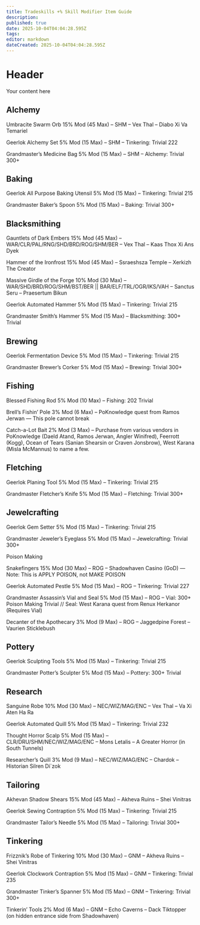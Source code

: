 ```yaml
---
title: Tradeskills +% Skill Modifier Item Guide
description: 
published: true
date: 2025-10-04T04:04:28.595Z
tags: 
editor: markdown
dateCreated: 2025-10-04T04:04:28.595Z
---
```


# Header
Your content here

## Alchemy

Umbracite Swarm Orb
15% Mod (45 Max) – SHM – Vex Thal – Diabo Xi Va Temariel

Geerlok Alchemy Set
5% Mod (15 Max) – SHM – Tinkering: Trivial 222

Grandmaster’s Medicine Bag
5% Mod (15 Max) – SHM – Alchemy: Trivial 300+

## Baking

Geerlok All Purpose Baking Utensil
5% Mod (15 Max) – Tinkering: Trivial 215

Grandmaster Baker’s Spoon
5% Mod (15 Max) – Baking: Trivial 300+

## Blacksmithing

Gauntlets of Dark Embers
15% Mod (45 Max) – WAR/CLR/PAL/RNG/SHD/BRD/ROG/SHM/BER – Vex Thal – Kaas Thox Xi Ans Dyek

Hammer of the Ironfrost
15% Mod (45 Max) – Ssraeshsza Temple – Xerkizh The Creator

Massive Girdle of the Forge
10% Mod (30 Max) – WAR/SHD/BRD/ROG/SHM/BST/BER || BAR/ELF/TRL/OGR/IKS/VAH – Sanctus Seru – Praesertum Bikun

Geerlok Automated Hammer
5% Mod (15 Max) – Tinkering: Trivial 215

Grandmaster Smith’s Hammer
5% Mod (15 Max) – Blacksmithing: 300+ Trivial

## Brewing

Geerlok Fermentation Device
5% Mod (15 Max) – Tinkering: Trivial 215

Grandmaster Brewer’s Corker
5% Mod (15 Max) – Brewing: Trivial 300+

## Fishing

Blessed Fishing Rod
5% Mod (10 Max) – Fishing: 202 Trivial

Brell’s Fishin’ Pole
3% Mod (6 Max) – PoKnowledge quest from Ramos Jerwan — This pole cannot break

Catch-a-Lot Bait
2% Mod (3 Max) – Purchase from various vendors in PoKnowledge (Daeld Atand, Ramos Jerwan, Angler Winifred), Feerrott (Kogg), Ocean of Tears (Sanian Shearsin or Craven Jonsbrow), West Karana (Misla McMannus) to name a few.

## Fletching

Geerlok Planing Tool
5% Mod (15 Max) – Tinkering: Trivial 215

Grandmaster Fletcher’s Knife
5% Mod (15 Max) – Fletching: Trivial 300+

## Jewelcrafting

Geerlok Gem Setter
5% Mod (15 Max) – Tinkering: Trivial 215

Grandmaster Jeweler’s Eyeglass
5% Mod (15 Max) – Jewelcrafting: Trivial 300+

Poison Making

Snakefingers
15% Mod (30 Max) – ROG – Shadowhaven Casino (GoD) — Note: This is APPLY POISON, not MAKE POISON

Geerlok Automated Pestle
5% Mod (15 Max) – ROG – Tinkering: Trivial 227

Grandmaster Assassin’s Vial and Seal
5% Mod (15 Max) – ROG – Vial: 300+ Poison Making Trivial // Seal: West Karana quest from Renux Herkanor (Requires Vial)

Decanter of the Apothecary
3% Mod (9 Max) – ROG – Jaggedpine Forest – Vaurien Sticklebush

## Pottery

Geerlok Sculpting Tools
5% Mod (15 Max) – Tinkering: Trivial 215

Grandmaster Potter’s Sculpter
5% Mod (15 Max) – Pottery: 300+ Trivial

## Research

Sanguine Robe
10% Mod (30 Max) – NEC/WIZ/MAG/ENC – Vex Thal – Va Xi Aten Ha Ra

Geerlok Automated Quill
5% Mod (15 Max) – Tinkering: Trivial 232

Thought Horror Scalp
5% Mod (15 Max) – CLR/DRU/SHM/NEC/WIZ/MAG/ENC – Mons Letalis – A Greater Horror (in South Tunnels)

Researcher’s Quill
3% Mod (9 Max) – NEC/WIZ/MAG/ENC – Chardok – Historian Silren Di`zok

## Tailoring

Akhevan Shadow Shears
15% Mod (45 Max) – Akheva Ruins – Shei Vinitras

Geerlok Sewing Contraption
5% Mod (15 Max) – Tinkering: Trivial 215

Grandmaster Tailor’s Needle
5% Mod (15 Max) – Tailoring: Trivial 300+

## Tinkering

Frizznik’s Robe of Tinkering
10% Mod (30 Max) – GNM – Akheva Ruins – Shei Vinitras

Geerlok Clockwork Contraption
5% Mod (15 Max) – GNM – Tinkering: Trivial 235

Grandmaster Tinker’s Spanner
5% Mod (15 Max) – GNM – Tinkering: Trivial 300+

Tinkerin’ Tools
2% Mod (6 Max) – GNM – Echo Caverns – Dack Tiktopper (on hidden entrance side from Shadowhaven)